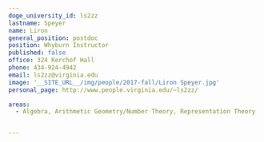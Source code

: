 ```yaml
---
doge_university_id: ls2zz
lastname: Speyer
name: Liron
general_position: postdoc
position: Whyburn Instructor
published: false
office: 324 Kerchof Hall
phone: 434-924-4942 
email: ls2zz@virginia.edu
image: '__SITE_URL__/img/people/2017-fall/Liron Speyer.jpg'
personal_page: http://www.people.virginia.edu/~ls2zz/

areas:
  - Algebra, Arithmetic Geometry/Number Theory, Representation Theory


---
```

